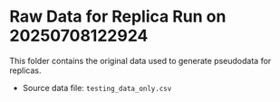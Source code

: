 # Raw Data for Replica Run on 20250708122924
This folder contains the original data used to generate pseudodata for replicas.

- Source data file: `testing_data_only.csv`
